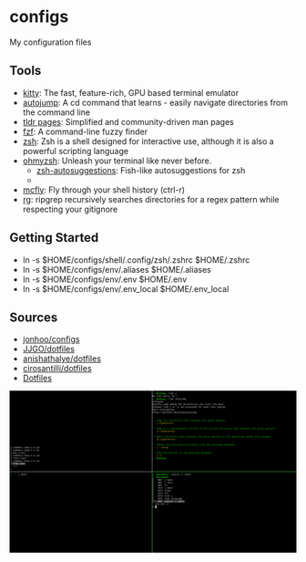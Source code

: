 # configs
My configuration files

## Tools

- [kitty](https://sw.kovidgoyal.net/kitty/): The fast, feature-rich, GPU based terminal emulator
- [autojump](https://github.com/wting/autojump): A cd command that learns - easily navigate directories from the command line
- [tldr pages](https://tldr.sh/): Simplified and community-driven man pages
- [fzf](https://github.com/junegunn/fzf): A command-line fuzzy finder
- [zsh](https://www.zsh.org/): Zsh is a shell designed for interactive use, although it is also a powerful scripting language
- [ohmyzsh](https://ohmyz.sh/): Unleash your terminal like  never before.
  - [zsh-autosuggestions](https://github.com/zsh-users/zsh-autosuggestions): Fish-like autosuggestions for zsh
  - 
- [mcfly](https://github.com/cantino/mcfly): Fly through your shell history (ctrl-r)
- [rg](https://github.com/BurntSushi/ripgrep): ripgrep recursively searches directories for a regex pattern while respecting your gitignore

## Getting Started

- ln -s $HOME/configs/shell/.config/zsh/.zshrc $HOME/.zshrc
- ln -s $HOME/configs/env/.aliases $HOME/.aliases
- ln -s $HOME/configs/env/.env $HOME/.env
- ln -s $HOME/configs/env/.env_local $HOME/.env_local

## Sources

- [jonhoo/configs](https://github.com/jonhoo/configs)
- [JJGO/dotfiles](https://github.com/JJGO/dotfiles)
- [anishathalye/dotfiles](https://github.com/anishathalye/dotfiles)
- [cirosantilli/dotfiles](https://github.com/cirosantilli/dotfiles)
- [Dotfiles](https://gitlab.com/dwt1/dotfiles)

![Demostracion](https://raw.githubusercontent.com/dbremont/dbremont/main/docs/demostracion.png)
